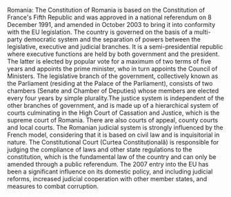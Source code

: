 Romania: The Constitution of Romania is based on the Constitution of France's Fifth Republic and was approved in a national referendum on 8 December 1991, and amended in October 2003 to bring it into conformity with the EU legislation. The country is governed on the basis of a multi-party democratic system and the separation of powers between the legislative, executive and judicial branches. It is a semi-presidential republic where executive functions are held by both government and the president. The latter is elected by popular vote for a maximum of two terms of five years and appoints the prime minister, who in turn appoints the Council of Ministers. The legislative branch of the government, collectively known as the Parliament (residing at the Palace of the Parliament), consists of two chambers (Senate and Chamber of Deputies) whose members are elected every four years by simple plurality.The justice system is independent of the other branches of government, and is made up of a hierarchical system of courts culminating in the High Court of Cassation and Justice, which is the supreme court of Romania. There are also courts of appeal, county courts and local courts. The Romanian judicial system is strongly influenced by the French model, considering that it is based on civil law and is inquisitorial in nature. The Constitutional Court (Curtea Constituțională) is responsible for judging the compliance of laws and other state regulations to the constitution, which is the fundamental law of the country and can only be amended through a public referendum. The 2007 entry into the EU has been a significant influence on its domestic policy, and including judicial reforms, increased judicial cooperation with other member states, and measures to combat corruption.
